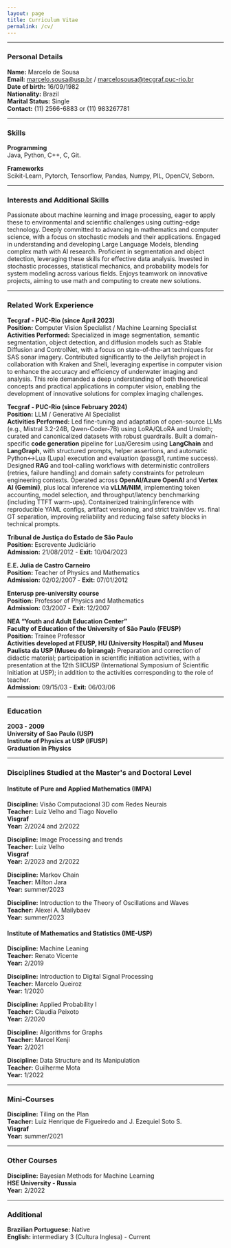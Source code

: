 ```yaml
---
layout: page
title: Curriculum Vitae
permalink: /cv/
---
```


---------------

### Personal Details

**Name:** Marcelo de Sousa <br>
**Email:** marcelo.sousa@usp.br / marcelosousa@tecgraf.puc-rio.br <br>
**Date of birth:** 16/09/1982  <br>
**Nationality:** Brazil  <br>
**Marital Status:** Single  <br>
**Contact:** (11) 2566-6883 or (11) 983267781 <br>

---------------

### Skills

**Programming** <br>
Java, Python, C++, C, Git.

**Frameworks** <br>
Scikit-Learn, Pytorch, Tensorflow, Pandas, Numpy, PIL, OpenCV, Seborn. <br>

---------------

### Interests and Additional Skills

Passionate about machine learning and image processing, eager to apply these to environmental and scientific challenges using cutting-edge technology. Deeply committed to advancing in mathematics and computer science, with a focus on stochastic models and their applications. Engaged in understanding and developing Large Language Models, blending complex math with AI research. Proficient in segmentation and object detection, leveraging these skills for effective data analysis. Invested in stochastic processes, statistical mechanics, and probability models for system modeling across various fields. Enjoys teamwork on innovative projects, aiming to use math and computing to create new solutions. <br>

---------------

### Related Work Experience

**Tecgraf - PUC-Rio (since April 2023)**<br>
**Position:** Computer Vision Specialist / Machine Learning Specialist<br>
**Activities Performed:** Specialized in image segmentation, semantic segmentation, object detection, and diffusion models such as Stable Diffusion and ControlNet, with a focus on state-of-the-art techniques for SAS sonar imagery. Contributed significantly to the Jellyfish project in collaboration with Kraken and Shell, leveraging expertise in computer vision to enhance the accuracy and efficiency of underwater imaging and analysis. This role demanded a deep understanding of both theoretical concepts and practical applications in computer vision, enabling the development of innovative solutions for complex imaging challenges.

**Tecgraf - PUC-Rio (since February 2024)**<br>
**Position:** LLM / Generative AI Specialist<br>
**Activities Performed:** Led fine-tuning and adaptation of open-source LLMs (e.g., Mistral 3.2-24B, Qwen-Coder-7B) using LoRA/QLoRA and Unsloth; curated and canonicalized datasets with robust guardrails. Built a domain-specific **code generation** pipeline for Lua/Geresim using **LangChain** and **LangGraph**, with structured prompts, helper assertions, and automatic Python↔Lua (Lupa) execution and evaluation (pass@1, runtime success). Designed **RAG** and tool-calling workflows with deterministic controllers (retries, failure handling) and domain safety constraints for petroleum engineering contexts. Operated across **OpenAI/Azure OpenAI** and **Vertex AI (Gemini)**, plus local inference via **vLLM/NIM**, implementing token accounting, model selection, and throughput/latency benchmarking (including TTFT warm-ups). Containerized training/inference with reproducible YAML configs, artifact versioning, and strict train/dev vs. final GT separation, improving reliability and reducing false safety blocks in technical prompts.

**Tribunal de Justiça do Estado de São Paulo**<br>
**Position:** Escrevente Judiciário <br>
**Admission:** 21/08/2012 - **Exit:** 10/04/2023

**E.E. Julia de Castro Carneiro** <br>
**Position:** Teacher of Physics and Mathematics <br>
**Admission:** 02/02/2007 - **Exit:** 07/01/2012

**Enterusp pre-university course** <br>
**Position:** Professor of Physics and Mathematics <br>
**Admission:** 03/2007 - **Exit:** 12/2007

**NEA “Youth and Adult Education Center”** <br>
**Faculty of Education of the University of São Paulo (FEUSP)** <br>
**Position:** Trainee Professor <br>
**Activities developed at FEUSP, HU (University Hospital) and Museu Paulista da USP (Museu do Ipiranga):** Preparation and correction of didactic material; participation in scientific initiation activities, with a presentation at the 12th SIICUSP (International Symposium of Scientific Initiation at USP); in addition to the activities corresponding to the role of teacher. <br>
**Admission:** 09/15/03 - **Exit:** 06/03/06

----------------

### Education

**2003 - 2009** <br>
**University of Sao Paulo (USP)** <br>
**Institute of Physics at USP (IFUSP)** <br>
**Graduation in Physics** <br>

----------------

### Disciplines Studied at the Master's and Doctoral Level <br>

#### <strong>Institute of Pure and Applied Mathematics (IMPA)</strong> <br>

**Discipline:** Visão Computacional 3D com Redes Neurais <br>
**Teacher:** Luiz Velho and Tiago Novello <br>
**Visgraf** <br>
**Year:** 2/2024 and 2/2022<br>

**Discipline:** Image Processing and trends <br>
**Teacher:** Luiz Velho <br>
**Visgraf** <br>
**Year:** 2/2023 and 2/2022<br>

**Discipline:** Markov Chain <br>
**Teacher:** Milton Jara <br>
**Year:** summer/2023<br>

**Discipline:** Introduction to the Theory of Oscillations and Waves <br>
**Teacher:** Alexei A. Mailybaev <br>
**Year:** summer/2023<br>

#### <strong>Institute of Mathematics and Statistics (IME-USP) </strong><br>

**Discipline:** Machine Leaning <br>
**Teacher:** Renato Vicente <br>
**Year:** 2/2019 <br>

**Discipline:** Introduction to Digital Signal Processing <br>
**Teacher:** Marcelo Queiroz <br>
**Year:** 1/2020 <br>

**Discipline:** Applied Probability I <br>
**Teacher:** Claudia Peixoto <br>
**Year:** 2/2020 <br>

**Discipline:** Algorithms for Graphs <br>
**Teacher:** Marcel Kenji <br>
**Year:** 2/2021 <br>

**Discipline:** Data Structure and its Manipulation <br>
**Teacher:** Guilherme Mota <br>
**Year:** 1/2022 <br>

-------------------

### Mini-Courses <br>

**Discipline:** Tiling on the Plan <br>
**Teacher:** Luiz Henrique de Figueiredo and J. Ezequiel Soto S.<br>
**Visgraf** <br>
**Year:** summer/2021 <br>

------------------------

### Other Courses <br>

**Discipline:** Bayesian Methods for Machine Learning <br>
**HSE University - Russia** <br>
**Year:** 2/2022 <br>

--------------------------

### Additional

**Brazilian Portuguese:** Native <br>
**English:** intermediary 3 (Cultura Inglesa) - Current <br>
